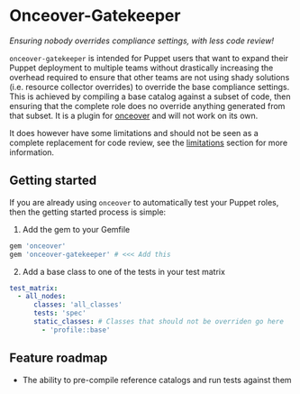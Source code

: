 # Onceover-Gatekeeper

*Ensuring nobody overrides compliance settings, with less code review!*

`onceover-gatekeeper` is intended for Puppet users that want to expand their Puppet deployment to multiple teams without drastically increasing the overhead required to ensure that other teams are not using shady solutions (i.e. resource collector overrides) to override the base compliance settings. This is achieved by compiling a base catalog against a subset of code, then ensuring that the complete role does no override anything generated from that subset. It is a plugin for [onceover](https://github.com/dylanratcliffe/onceover) and will not work on its own.

It does however have some limitations and should not be seen as a complete replacement for code review, see the [limitations](#limitations) section for more information.

## Getting started

If you are already using `onceover` to automatically test your Puppet roles, then the getting started process is simple:

  1. Add the gem to your Gemfile

  ```ruby
  gem 'onceover'
  gem 'onceover-gatekeeper' # <<< Add this
  ```

  2. Add a base class to one of the tests in your test matrix

  ```yaml
  test_matrix:
    - all_nodes:
        classes: 'all_classes'
        tests: 'spec'
        static_classes: # Classes that should not be overriden go here
          - 'profile::base'
  ```

## Feature roadmap

  - The ability to pre-compile reference catalogs and run tests against them
